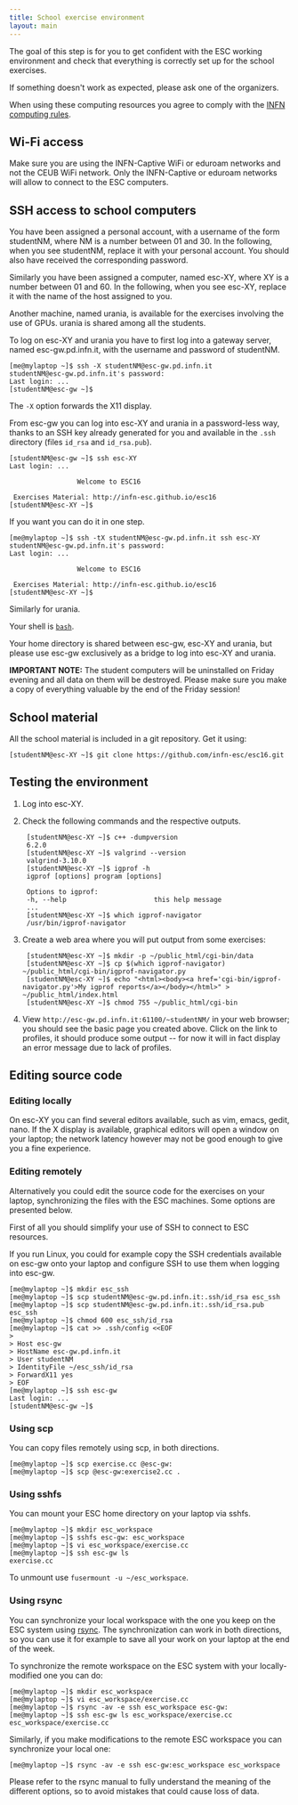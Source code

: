 ```yaml
---
title: School exercise environment
layout: main
---
```


The goal of this step is for you to get confident with the ESC working
environment and check that everything is correctly set up for the
school exercises.

If something doesn't work as expected, please ask one of the
organizers.

When using these computing resources you agree to comply with the [INFN
computing rules](http://www.ac.infn.it/accesso_risorse_informatiche/en_regulations.pdf).

## Wi-Fi access

Make sure you are using the INFN-Captive WiFi or eduroam networks and
not the CEUB WiFi network. Only the INFN-Captive or eduroam networks
will allow to connect to the ESC computers.

## SSH access to school computers

You have been assigned a personal account, with a username of the form
studentNM, where NM is a number between 01 and 30. In the following,
when you see studentNM, replace it with your personal account. You
should also have received the corresponding password.

Similarly you have been assigned a computer, named esc-XY, where XY is
a number between 01 and 60. In the following, when you see esc-XY,
replace it with the name of the host assigned to you.

Another machine, named urania, is available for the exercises
involving the use of GPUs. urania is shared among all the students.

To log on esc-XY and urania you have to first log into a gateway
server, named esc-gw.pd.infn.it, with the username and password of
studentNM.

	[me@mylaptop ~]$ ssh -X studentNM@esc-gw.pd.infn.it
	studentNM@esc-gw.pd.infn.it's password: 
	Last login: ...
	[studentNM@esc-gw ~]$ 

The `-X` option forwards the X11 display.

From esc-gw you can log into esc-XY and urania in a password-less way,
thanks to an SSH key already generated for you and available in the
`.ssh` directory (files `id_rsa` and `id_rsa.pub`).

	[studentNM@esc-gw ~]$ ssh esc-XY
	Last login: ...
	
	                 Welcome to ESC16
	
	 Exercises Material: http://infn-esc.github.io/esc16
	[studentNM@esc-XY ~]$ 

If you want you can do it in one step.

    [me@mylaptop ~]$ ssh -tX studentNM@esc-gw.pd.infn.it ssh esc-XY
	studentNM@esc-gw.pd.infn.it's password: 
	Last login: ...
	
	                 Welcome to ESC16
	
	 Exercises Material: http://infn-esc.github.io/esc16
	[studentNM@esc-XY ~]$ 

Similarly for urania.

Your shell is [`bash`](http://www.gnu.org/s/bash).

Your home directory is shared between esc-gw, esc-XY and urania, but
please use esc-gw exclusively as a bridge to log into esc-XY and
urania.

<div class="alert alert-danger" role="alert">
<strong>IMPORTANT NOTE:</strong> The student computers will be uninstalled on Friday
evening and all data on them will be destroyed. Please make sure you make
a copy of everything valuable by the end of the Friday session!
</div>

## School material

All the school material is included in a git repository. Get it using:

    [studentNM@esc-XY ~]$ git clone https://github.com/infn-esc/esc16.git

## Testing the environment

1. Log into esc-XY.

2. Check the following commands and the respective outputs.

		[studentNM@esc-XY ~]$ c++ -dumpversion
		6.2.0
		[studentNM@esc-XY ~]$ valgrind --version
		valgrind-3.10.0
		[studentNM@esc-XY ~]$ igprof -h
		igprof [options] program [options]
		
		Options to igprof:
		-h, --help                  	this help message
		...
		[studentNM@esc-XY ~]$ which igprof-navigator
		/usr/bin/igprof-navigator

3. Create a web area where you will put output from some exercises:

		[studentNM@esc-XY ~]$ mkdir -p ~/public_html/cgi-bin/data
		[studentNM@esc-XY ~]$ cp $(which igprof-navigator) ~/public_html/cgi-bin/igprof-navigator.py
		[studentNM@esc-XY ~]$ echo "<html><body><a href='cgi-bin/igprof-navigator.py'>My igprof reports</a></body></html>" > ~/public_html/index.html
		[studentNM@esc-XY ~]$ chmod 755 ~/public_html/cgi-bin

4. View `http://esc-gw.pd.infn.it:61100/~studentNM/` in your web browser; you
   should see the basic page you created above. Click on the link to
   profiles, it should produce some output -- for now it will in fact
   display an error message due to lack of profiles.

## Editing source code

### Editing locally

On esc-XY you can find several editors available, such as vim, emacs,
gedit, nano. If the X display is available, graphical editors
will open a window on your laptop; the network latency however may not
be good enough to give you a fine experience.

### Editing remotely

Alternatively you could edit the source code for the exercises on your
laptop, synchronizing the files with the ESC machines. Some options
are presented below.

First of all you should simplify your use of SSH to connect to ESC
resources.

If you run Linux, you could for example copy the SSH credentials
available on esc-gw onto your laptop and configure SSH to use them
when logging into esc-gw.

	[me@mylaptop ~]$ mkdir esc_ssh
	[me@mylaptop ~]$ scp studentNM@esc-gw.pd.infn.it:.ssh/id_rsa esc_ssh
	[me@mylaptop ~]$ scp studentNM@esc-gw.pd.infn.it:.ssh/id_rsa.pub esc_ssh
	[me@mylaptop ~]$ chmod 600 esc_ssh/id_rsa
	[me@mylaptop ~]$ cat >> .ssh/config <<EOF
	> 
	> Host esc-gw
	> HostName esc-gw.pd.infn.it
	> User studentNM
	> IdentityFile ~/esc_ssh/id_rsa
	> ForwardX11 yes
	> EOF
	[me@mylaptop ~]$ ssh esc-gw
	Last login: ...
	[studentNM@esc-gw ~]$ 

### Using scp

You can copy files remotely using scp, in both directions.

	[me@mylaptop ~]$ scp exercise.cc @esc-gw:
	[me@mylaptop ~]$ scp @esc-gw:exercise2.cc .

### Using sshfs

You can mount your ESC home directory on your laptop via sshfs.

	[me@mylaptop ~]$ mkdir esc_workspace
	[me@mylaptop ~]$ sshfs esc-gw: esc_workspace
	[me@mylaptop ~]$ vi esc_workspace/exercise.cc
	[me@mylaptop ~]$ ssh esc-gw ls
	exercise.cc

To unmount use `fusermount -u ~/esc_workspace`.

### Using rsync

You can synchronize your local workspace with the one you keep on the
ESC system using [rsync](http://rsync.samba.org/). The synchronization
can work in both directions, so you can use it for example to save all
your work on your laptop at the end of the week.

To synchronize the remote workspace on the ESC system with your
locally-modified one you can do:

	[me@mylaptop ~]$ mkdir esc_workspace
	[me@mylaptop ~]$ vi esc_workspace/exercise.cc
	[me@mylaptop ~]$ rsync -av -e ssh esc_workspace esc-gw:
	[me@mylaptop ~]$ ssh esc-gw ls esc_workspace/exercise.cc
	esc_workspace/exercise.cc

Similarly, if you make modifications to the remote ESC workspace you
can synchronize your local one:

    [me@mylaptop ~]$ rsync -av -e ssh esc-gw:esc_workspace esc_workspace

Please refer to the rsync manual to fully understand the meaning of
the different options, so to avoid mistakes that could cause loss of
data.
